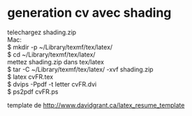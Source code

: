 # generation cv avec shading
telechargez shading.zip\
Mac:\
$ mkdir -p ~/Library/texmf/tex/latex/\
$ cd ~/Library/texmf/tex/latex/\
mettez shading.zip dans tex/latex\
$ tar -C ~/Library/texmf/tex/latex/ -xvf shading.zip\
$ latex cvFR.tex\
$ dvips -Ppdf -t letter cvFR.dvi\
$ ps2pdf cvFR.ps

template de http://www.davidgrant.ca/latex_resume_template
